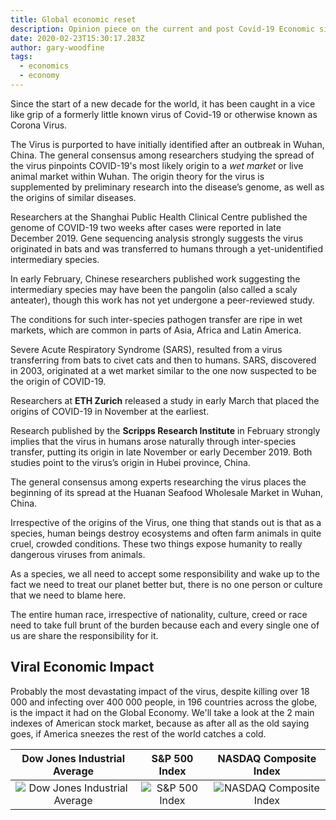```yaml
---
title: Global economic reset
description: Opinion piece on the current and post Covid-19 Economic situation
date: 2020-02-23T15:30:17.283Z
author: gary-woodfine
tags:
  - economics
  - economy
---
```

Since the start of a new decade for the world, it has been caught in a vice like grip of a formerly little known virus of Covid-19 or otherwise known as Corona Virus.

The Virus is purported to have initially identified after an outbreak in Wuhan, China.  The general consensus among researchers studying the spread of the virus pinpoints COVID-19's most likely origin to a *wet market* or live animal market within Wuhan. The origin theory for the virus is supplemented by preliminary research into the disease’s genome, as well as the origins of similar diseases. 

Researchers at the Shanghai Public Health Clinical Centre published the genome of COVID-19 two weeks after cases were reported in late December 2019. Gene sequencing analysis strongly suggests the virus originated in bats and was transferred to humans through a yet-unidentified intermediary species. 

In early February, Chinese researchers published work suggesting the intermediary species may have been the pangolin (also called a scaly anteater), though this work has not yet undergone a peer-reviewed study.

The conditions for such inter-species pathogen transfer are ripe in wet markets, which are common in parts of Asia, Africa and Latin America. 

Severe Acute Respiratory Syndrome (SARS), resulted from a virus transferring from bats to civet cats and then to humans. SARS, discovered in 2003, originated at a wet market similar to the one now suspected to be the origin of COVID-19.

Researchers at **ETH Zurich** released a study in early March that placed the origins of COVID-19 in November at the earliest. 

Research published by the **Scripps Research Institute** in February strongly implies that the virus in humans arose naturally through inter-species transfer, putting its origin in late November or early December 2019. Both studies point to the virus’s origin in Hubei province, China.

The general consensus among experts researching the virus places the beginning of its spread at the Huanan Seafood Wholesale Market in Wuhan, China.

Irrespective of the origins of the Virus, one thing that stands out is that as a species, human beings destroy ecosystems and often farm animals in quite cruel, crowded conditions. These two things expose humanity to really dangerous viruses from animals.

As a species, we all need to accept some responsibility and wake up to the fact we need to treat our planet better but, there is no one person or culture that we need to blame here.  

The entire human race, irrespective of nationality, culture, creed or race need to take full brunt of the burden because each and every single one of us are share the responsibility for it.  

## Viral Economic Impact

Probably the most devastating impact of the virus, despite killing over 18 000 and infecting over 400 000 people, in 196 countries across the globe, is the impact it had on the Global Economy.  We'll take a look at the 2 main indexes of American stock market, because as after all as the old saying goes, if America sneezes the rest of the world catches a cold.


|Dow Jones Industrial Average|S&P 500 Index|NASDAQ Composite Index|
|:-------------:|:-------------:|:-----:|
|![Dow Jones Industrial Average](/uploads/dow-jones-industrial-index.png "Dow Jones Industrial Average")|![S&P 500 Index](/uploads/sandp-500-index.png "S&P 500 Index")|![NASDAQ Composite Index](/uploads/nasdaq-composite-index.png "NASDAQ Composite Index")|

